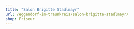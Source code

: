 ```yaml
---
title: "Salon Brigitte Stadlmayr"
url: /eggendorf-im-traunkreis/salon-brigitte-stadlmayr/
shop: Friseur
---
```

